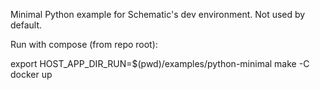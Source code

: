 Minimal Python example for Schematic's dev environment. Not used by default.

Run with compose (from repo root):

  export HOST_APP_DIR_RUN=$(pwd)/examples/python-minimal
  make -C docker up

